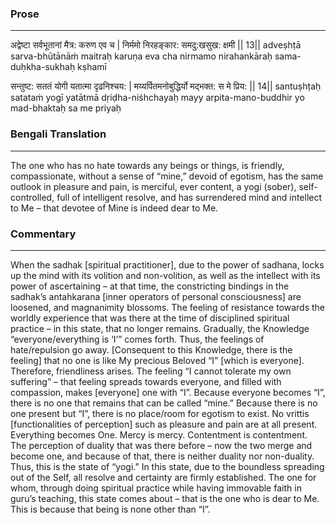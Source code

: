 ### Prose 
 --- 
अद्वेष्टा सर्वभूतानां मैत्र: करुण एव च |
निर्ममो निरहङ्कार: समदु:खसुख: क्षमी || 13||
adveṣhṭā sarva-bhūtānāṁ maitraḥ karuṇa eva cha
nirmamo nirahankāraḥ sama-duḥkha-sukhaḥ kṣhamī

सन्तुष्ट: सततं योगी यतात्मा दृढनिश्चय: |
मय्यर्पितमनोबुद्धिर्यो मद्भक्त: स मे प्रिय: || 14||
santuṣhṭaḥ satataṁ yogī yatātmā dṛiḍha-niśhchayaḥ
mayy arpita-mano-buddhir yo mad-bhaktaḥ sa me priyaḥ

### Bengali Translation 
 --- 
The one who has no hate towards any beings or things, is friendly, compassionate, without a sense of “mine,” devoid of egotism, has the same outlook in pleasure and pain, is merciful, ever content, a yogi (sober), self-controlled, full of intelligent resolve, and has surrendered mind and intellect to Me – that devotee of Mine is indeed dear to Me. 

### Commentary 
 --- 
When the sadhak [spiritual practitioner], due to the power of sadhana, locks up the mind with its volition and non-volition, as well as the intellect with its power of ascertaining – at that time, the constricting bindings in the sadhak’s antahkarana [inner operators of personal consciousness] are loosened, and magnanimity blossoms. The feeling of resistance towards the worldly experience that was there at the time of disciplined spiritual practice – in this state, that no longer remains. Gradually, the Knowledge “everyone/everything is ‘I’” comes forth. Thus, the feelings of hate/repulsion go away. [Consequent to this Knowledge, there is the feeling] that no one is like My precious Beloved “I” [which is everyone]. Therefore, friendliness arises. The feeling “I cannot tolerate my own suffering” – that feeling spreads towards everyone, and filled with compassion, makes [everyone] one with “I”. Because everyone becomes “I”, there is no one that remains that can be called “mine.” Because there is no one present but “I”, there is no place/room for egotism to exist. No vrittis [functionalities of perception] such as pleasure and pain are at all present. Everything becomes One. Mercy is mercy. Contentment is contentment. The perception of duality that was there before – now the two merge and become one, and because of that, there is neither duality nor non-duality. Thus, this is the state of “yogi.” In this state, due to the boundless spreading out of the Self, all resolve and certainty are firmly established. The one for whom, through doing spiritual practice while having immovable faith in guru’s teaching, this state comes about – that is the one who is dear to Me. This is because that being is none other than “I”. 